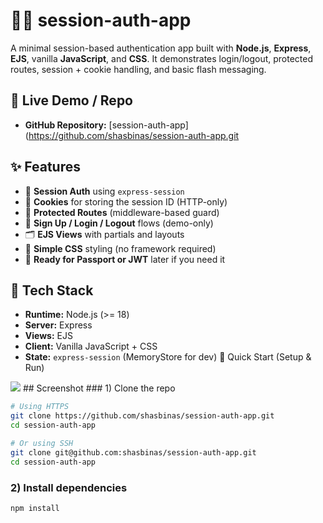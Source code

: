 # 🧑‍💻 session-auth-app

A minimal session-based authentication app built with **Node.js**, **Express**, **EJS**, vanilla **JavaScript**, and **CSS**. It demonstrates login/logout, protected routes, session + cookie handling, and basic flash messaging.

## 🔗 Live Demo / Repo
* **GitHub Repository:** [session-auth-app](https://github.com/shasbinas/session-auth-app.git
## ✨ Features

* 🔐 **Session Auth** using `express-session`
* 🍪 **Cookies** for storing the session ID (HTTP-only)
* 🔏 **Protected Routes** (middleware-based guard)
* 👤 **Sign Up / Login / Logout** flows (demo-only)
* 🗂️ **EJS Views** with partials and layouts
* 🎨 **Simple CSS** styling (no framework required)
* 🧪 **Ready for Passport or JWT** later if you need it
## 🧰 Tech Stack

* **Runtime:** Node.js (>= 18)
* **Server:** Express
* **Views:** EJS
* **Client:** Vanilla JavaScript + CSS
* **State:** `express-session` (MemoryStore for dev)
🚀 Quick Start (Setup & Run)

<img src="./assets/img/screenshot.png"> 
## Screenshot
### 1) Clone the repo

```bash
# Using HTTPS
git clone https://github.com/shasbinas/session-auth-app.git
cd session-auth-app

# Or using SSH
git clone git@github.com:shasbinas/session-auth-app.git
cd session-auth-app
```

### 2) Install dependencies

```bash
npm install



